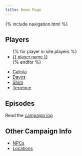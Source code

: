 ```yaml
---
title: Home Page
---
```


{% include navigation.html %}

## Players

<ul>
  {% for player in site.players %}
    <li><a href="{{ site.url }}/bardstest{{ player.url }}">{{ player.name }}</a></li>
  {% endfor %}
</ul>

- [Calista](_players/calista.md)
- [Davos](_players/davos.md)
- [Shim](_players/shim.md)
- [Terrence](_players/terrence.md)

## Episodes

Read the [campaign log](_pages/blog.html)

## Other Campaign Info

- [NPCs](google.com)
- [Locations](google.com)
